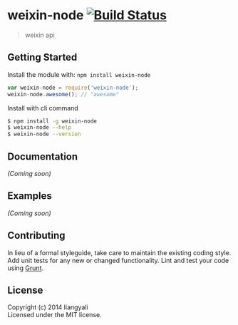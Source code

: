 # weixin-node [![Build Status](https://travis-ci.org/liangyali/WeixinNode.svg?branch=master)](https://travis-ci.org/liangyali/WeixinNode)

> weixin api 


## Getting Started

Install the module with: `npm install weixin-node`

```js
var weixin-node = require('weixin-node');
weixin-node.awesome(); // "awesome"
```

Install with cli command

```sh
$ npm install -g weixin-node
$ weixin-node --help
$ weixin-node --version
```




## Documentation

_(Coming soon)_


## Examples

_(Coming soon)_


## Contributing

In lieu of a formal styleguide, take care to maintain the existing coding style. Add unit tests for any new or changed functionality. Lint and test your code using [Grunt](http://gruntjs.com).


## License

Copyright (c) 2014 liangyali  
Licensed under the MIT license.
